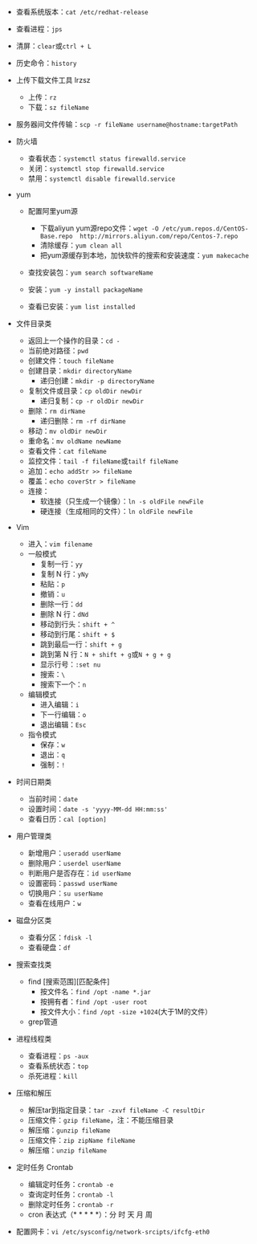 

- 查看系统版本：`cat /etc/redhat-release`

- 查看进程：`jps`

- 清屏：`clear`或`ctrl + L`

- 历史命令：`history`

- 上传下载文件工具 lrzsz

  - 上传：`rz`
  - 下载：`sz fileName`

- 服务器间文件传输：`scp -r fileName username@hostname:targetPath`

- 防火墙

  - 查看状态：`systemctl status firewalld.service`
  - 关闭：`systemctl stop firewalld.service`
  - 禁用：`systemctl disable firewalld.service`

- yum

  - 配置阿里yum源
    - 下载aliyun yum源repo文件：`wget -O /etc/yum.repos.d/CentOS-Base.repo  http://mirrors.aliyun.com/repo/Centos-7.repo`
    - 清除缓存：`yum clean all`
    - 把yum源缓存到本地，加快软件的搜索和安装速度：`yum makecache`

  - 查找安装包：`yum search softwareName`
  - 安装：`yum -y install packageName`
  - 查看已安装：`yum list installed`

- 文件目录类

  - 返回上一个操作的目录：`cd -`
  - 当前绝对路径：`pwd`
  - 创建文件：`touch fileName`
  - 创建目录：`mkdir directoryName`
    - 递归创建：`mkdir -p directoryName`
  - 复制文件或目录：`cp oldDir newDir`
    - 递归复制：`cp -r oldDir newDir`
  - 删除：`rm dirName`
    - 递归删除：`rm -rf dirName`
  - 移动：`mv oldDir newDir`
  - 重命名：`mv oldName newName`
  - 查看文件：`cat fileName`
  - 监控文件：`tail -f fileName`或`tailf fileName`
  - 追加：`echo addStr >> fileName`
  - 覆盖：`echo coverStr > fileName`
  - 连接：
    - 软连接（只生成一个镜像）：`ln -s oldFile newFile`
    - 硬连接（生成相同的文件）：`ln oldFile newFile`

- Vim
  - 进入：`vim filename`
  - 一般模式
    - 复制一行：`yy`
    - 复制 N 行：`yNy`
    - 粘贴：`p`
    - 撤销：`u`
    - 删除一行：`dd`
    - 删除 N 行：`dNd`
    - 移动到行头：`shift + ^`
    - 移动到行尾：`shift + $`
    - 跳到最后一行：`shift + g`
    - 跳到第 N 行：`N + shift + g`或`N + g + g`
    - 显示行号：`:set nu`
    - 搜索：`\`
    - 搜索下一个：`n`
  - 编辑模式
    - 进入编辑：`i`
    - 下一行编辑：`o`
    - 退出编辑：`Esc`
  - 指令模式
    - 保存：`w`
    - 退出：`q`
    - 强制：`!`
  
- 时间日期类
  - 当前时间：`date`
  - 设置时间：`date -s 'yyyy-MM-dd HH:mm:ss'`
  - 查看日历：`cal [option]`
  
- 用户管理类
  - 新增用户：`useradd userName`
  - 删除用户：`userdel userName`
  - 判断用户是否存在：`id userName`
  - 设置密码：`passwd userName`
  - 切换用户：`su userName`
  - 查看在线用户：`w`
  
- 磁盘分区类
  - 查看分区：`fdisk -l`
  - 查看硬盘：`df`
  
- 搜索查找类
  - find \[搜索范围\]\[匹配条件\]
    - 按文件名：`find /opt -name *.jar`
    - 按拥有者：`find /opt -user root`
    - 按文件大小：`find /opt -size +1024`(大于1M的文件）
  - grep管道
  
- 进程线程类
  - 查看进程：`ps -aux`
  - 查看系统状态：`top`
  - 杀死进程：`kill`
  
- 压缩和解压
  - 解压tar到指定目录：`tar -zxvf fileName -C resultDir`
  - 压缩文件：`gzip fileName`，注：不能压缩目录
  - 解压缩：`gunzip fileName`
  - 压缩文件：`zip zipName fileName`
  - 解压缩：`unzip fileName`
  
- 定时任务 Crontab
  - 编辑定时任务：`crontab -e`
  - 查询定时任务：`crontab -l`
  - 删除定时任务：`crontab -r`
  - cron 表达式（\* \* \* \* \*）：分 时 天 月 周
  
- 配置网卡：`vi /etc/sysconfig/network-srcipts/ifcfg-eth0`